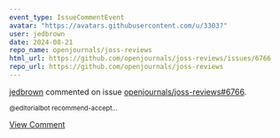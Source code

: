 ```yaml
---
event_type: IssueCommentEvent
avatar: "https://avatars.githubusercontent.com/u/3303?"
user: jedbrown
date: 2024-08-21
repo_name: openjournals/joss-reviews
html_url: https://github.com/openjournals/joss-reviews/issues/6766
repo_url: https://github.com/openjournals/joss-reviews
---
```


<a href='https://github.com/jedbrown' target='_blank'>jedbrown</a> commented on issue <a href='https://github.com/openjournals/joss-reviews/issues/6766' target='_blank'>openjournals/joss-reviews#6766</a>.

<small>@editorialbot recommend-accept...</small>

<a href='https://github.com/openjournals/joss-reviews/issues/6766' target='_blank'>View Comment</a>